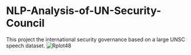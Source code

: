 # NLP-Analysis-of-UN-Security-Council
This project the international security governance based on a large UNSC speech dataset. 
![Rplot48](https://github.com/aergrm/NLP-Analysis-of-UN-Security-Council/assets/116939278/0b24e8a8-f664-4503-9b0b-97961e16646a)
